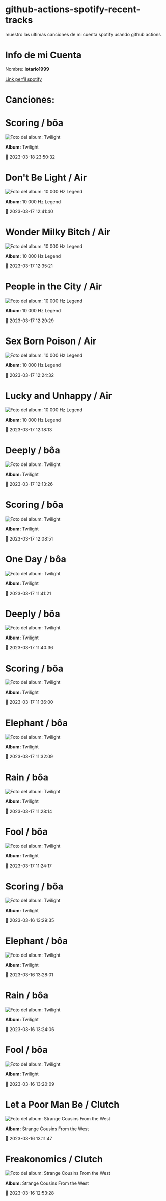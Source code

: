 

# github-actions-spotify-recent-tracks        

muestro las ultimas canciones de mi cuenta spotify usando github actions

# Info de mi Cuenta
Nombre: **lotario1999**

[Link perfil spotify](https://open.spotify.com/user/lotario1999)

# Canciones:



# **Scoring** / bôa

![Foto del album: Twilight](https://i.scdn.co/image/ab67616d00001e029e030b804258dc2017ad859f)

**Album:** Twilight

📅 2023-03-18 23:50:32


# **Don't Be Light** / Air

![Foto del album: 10 000 Hz Legend](https://i.scdn.co/image/ab67616d00001e025c2d2f43471655dbbf3d6284)

**Album:** 10 000 Hz Legend

📅 2023-03-17 12:41:40


# **Wonder Milky Bitch** / Air

![Foto del album: 10 000 Hz Legend](https://i.scdn.co/image/ab67616d00001e025c2d2f43471655dbbf3d6284)

**Album:** 10 000 Hz Legend

📅 2023-03-17 12:35:21


# **People in the City** / Air

![Foto del album: 10 000 Hz Legend](https://i.scdn.co/image/ab67616d00001e025c2d2f43471655dbbf3d6284)

**Album:** 10 000 Hz Legend

📅 2023-03-17 12:29:29


# **Sex Born Poison** / Air

![Foto del album: 10 000 Hz Legend](https://i.scdn.co/image/ab67616d00001e025c2d2f43471655dbbf3d6284)

**Album:** 10 000 Hz Legend

📅 2023-03-17 12:24:32


# **Lucky and Unhappy** / Air

![Foto del album: 10 000 Hz Legend](https://i.scdn.co/image/ab67616d00001e025c2d2f43471655dbbf3d6284)

**Album:** 10 000 Hz Legend

📅 2023-03-17 12:18:13


# **Deeply** / bôa

![Foto del album: Twilight](https://i.scdn.co/image/ab67616d00001e029e030b804258dc2017ad859f)

**Album:** Twilight

📅 2023-03-17 12:13:26


# **Scoring** / bôa

![Foto del album: Twilight](https://i.scdn.co/image/ab67616d00001e029e030b804258dc2017ad859f)

**Album:** Twilight

📅 2023-03-17 12:08:51


# **One Day** / bôa

![Foto del album: Twilight](https://i.scdn.co/image/ab67616d00001e029e030b804258dc2017ad859f)

**Album:** Twilight

📅 2023-03-17 11:41:21


# **Deeply** / bôa

![Foto del album: Twilight](https://i.scdn.co/image/ab67616d00001e029e030b804258dc2017ad859f)

**Album:** Twilight

📅 2023-03-17 11:40:36


# **Scoring** / bôa

![Foto del album: Twilight](https://i.scdn.co/image/ab67616d00001e029e030b804258dc2017ad859f)

**Album:** Twilight

📅 2023-03-17 11:36:00


# **Elephant** / bôa

![Foto del album: Twilight](https://i.scdn.co/image/ab67616d00001e029e030b804258dc2017ad859f)

**Album:** Twilight

📅 2023-03-17 11:32:09


# **Rain** / bôa

![Foto del album: Twilight](https://i.scdn.co/image/ab67616d00001e029e030b804258dc2017ad859f)

**Album:** Twilight

📅 2023-03-17 11:28:14


# **Fool** / bôa

![Foto del album: Twilight](https://i.scdn.co/image/ab67616d00001e029e030b804258dc2017ad859f)

**Album:** Twilight

📅 2023-03-17 11:24:17


# **Scoring** / bôa

![Foto del album: Twilight](https://i.scdn.co/image/ab67616d00001e029e030b804258dc2017ad859f)

**Album:** Twilight

📅 2023-03-16 13:29:35


# **Elephant** / bôa

![Foto del album: Twilight](https://i.scdn.co/image/ab67616d00001e029e030b804258dc2017ad859f)

**Album:** Twilight

📅 2023-03-16 13:28:01


# **Rain** / bôa

![Foto del album: Twilight](https://i.scdn.co/image/ab67616d00001e029e030b804258dc2017ad859f)

**Album:** Twilight

📅 2023-03-16 13:24:06


# **Fool** / bôa

![Foto del album: Twilight](https://i.scdn.co/image/ab67616d00001e029e030b804258dc2017ad859f)

**Album:** Twilight

📅 2023-03-16 13:20:09


# **Let a Poor Man Be** / Clutch

![Foto del album: Strange Cousins From the West](https://i.scdn.co/image/ab67616d00001e027ea5188305bb8ba53cc626e1)

**Album:** Strange Cousins From the West

📅 2023-03-16 13:11:47


# **Freakonomics** / Clutch

![Foto del album: Strange Cousins From the West](https://i.scdn.co/image/ab67616d00001e027ea5188305bb8ba53cc626e1)

**Album:** Strange Cousins From the West

📅 2023-03-16 12:53:28
